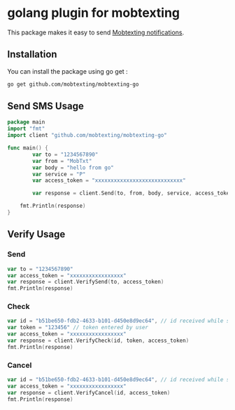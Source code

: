 # golang plugin for mobtexting

This package makes it easy to send [Mobtexting notifications](https://mobtexting.com).

## Installation

You can install the package using go get :

``` bash
go get github.com/mobtexting/mobtexting-go
```

## Send SMS Usage

```go
package main
import "fmt"
import client "github.com/mobtexting/mobtexting-go"

func main() {
        var to = "1234567890"
        var from = "MobTxt"
        var body = "hello from go"
        var service = "P"
        var access_token = "xxxxxxxxxxxxxxxxxxxxxxxxxxxx"

        var response = client.Send(to, from, body, service, access_token)

	fmt.Println(response)
}

```

## Verify Usage
### Send
```go
var to = "1234567890"
var access_token = "xxxxxxxxxxxxxxxxx"
var response = client.VerifySend(to, access_token)
fmt.Println(response)
```

### Check
```go
var id = "b51be650-fdb2-4633-b101-d450e8d9ec64", // id received while sending
var token = "123456" // token entered by user
var access_token = "xxxxxxxxxxxxxxxxx"
var response = client.VerifyCheck(id, token, access_token)
fmt.Println(response)
```

### Cancel
```go
var id = "b51be650-fdb2-4633-b101-d450e8d9ec64", // id received while sending
var access_token = "xxxxxxxxxxxxxxxxx"
var response = client.VerifyCancel(id, access_token)
fmt.Println(response)
```

